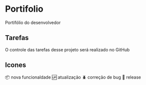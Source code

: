 # Portifolio
Portifólio do desenvolvedor

## Tarefas

O controle das tarefas  desse projeto será realizado no GitHub

## Icones

:package: nova funcionaldade
:up: atualização
:beetle: correção de bug
:checkered_flag: release
